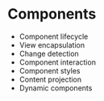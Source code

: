 # Components

- Component lifecycle
- View encapsulation
- Change detection
- Component interaction
- Component styles
- Content projection
- Dynamic components
